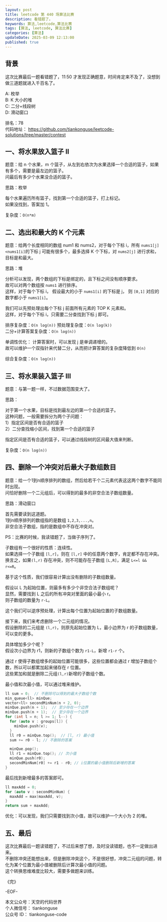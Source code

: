 ```yaml
---
layout: post
title: leetcode 第 440 场算法比赛
description: 看错题了。
keywords: 算法,leetcode,算法比赛
tags: [算法, leetcode, 算法比赛]
categories: [算法]
updateDate: 2025-03-09 12:13:00
published: true
---
```


## 背景

这次比赛最后一题看错题了，11:50 才发现正确题意，时间肯定来不及了，没想到做三道题就进入千百名了。  

A: 枚举  
B: K 大小的堆  
C: 二分+线段树  
D: 滑动窗口  

排名：78  
代码地址： https://github.com/tiankonguse/leetcode-solutions/tree/master/contest  


## 一、将水果放入篮子 II

题意：给 n 个水果，m 个篮子，从左到右依次为水果选择一个合适的篮子，如果有多个，需要是最左边的篮子。  
问最后有多少个水果没合适的篮子。  


思路：枚举  


每个水果遍历所有篮子，找到第一个合适的篮子，打上标记。  
如果没找到，答案加 1。  


复杂度：`O(n*m)`  


## 二、选出和最大的 K 个元素

题意：给两个长度相同的数组 num1 和 nums2，对于每个下标 i，所有 `nums1[j]<nums1[i]`的下标 j 可能有很多个，最多选择 K 个下标，对 `nums2[j]` 进行求和，目标是和最大。

思路：堆

分析可以发现，两个数组的下标是绑定的，且下标之间没有顺序要求。  
故可以对两个数组按 `nums1` 进行排序。  
这样，对于每个下标 i， 假设最大的小于 `nums1[i]` 的下标是 j， 则 `[0,1]` 对应的数字都小于 `nums1[i]`。

我们可以先预处理出每个下标 j 前面所有元素的 TOP K 元素和。  
这样，对于每个下标 i，只需要二分查找到下标 j 即可。

排序复杂度：`O(n log(n))`
预处理复杂度：`O(n log(k))`  
二分+计算答案复杂度：`O(n log(n))`


单调性优化： 计算答案时，可以发现 j 是单调递增的。  
故可以维护一个双指针来代替二分，从而把计算答案的复杂度降低到 `O(n)`  


综合复杂度：`O(n log(n))`  


## 三、将水果装入篮子 III  


题意：与第一题一样，不过数据范围变大了。  


思路：  


对于第一个水果，目标是找到最左边的第一个合适的篮子。  
这种问题，一般需要拆分为两个子问题：  
1）指定区间是否有合适的篮子  
2）二分查找缩小区间，找到第一个合适的篮子  


指定区间是否有合适的篮子，可以通过线段树的区间最大值来判断。  


复杂度：`O(n log(n))`  


## 四、删除一个冲突对后最大子数组数目  


题意：给一个1到n顺序排列的数组，然后给若干个二元素代表这这两个数字不能同时出现。  
问恰好删除一个二元组后，可以得到的最多的非空合法子数组数量。  


思路：滑动窗口  


首先需要读到这道题。  
1到n顺序排列的数组指的是数组 `1,2,3,...,n`。  
非空合法子数组，指的是数组中不存在冲突对。  


PS：比赛的时候，我读错题了，当做子序列了。  


子数组有一个很好的性质：连续性。  
如果选择一个子数组 `[l,r]`，则在 `[l,r]` 中的任意两个数字，肯定都不存在冲突。  
换言之，如果`(l,r)` 存在冲突，则不可能存在子数组 `[L,R]`，满足 `L<=l && r<=R`。  


基于这个性质，我们很容易计算出没有删除的子数组数量。  


假设以 L 为起始位置，则最多有多少个非空合法子数组呢？  
显然，需要找到 L 之后的所有冲突对里面的最小最小 r。  
则子数组的数量为 `r-L`。  


这个我们可以逆序预处理，计算出每个位置为起始位置的子数组数量。  


接下来，我们来考虑删除一个二元组的情况。  
假设删除的二元组是 `(l,r)`，则原先起始位置为 L，最小边界为 r 的子数组数量，可以变的更多。  


具体增加多少个呢？  
假设次小边界为 r1，则新的子数组个数为 `r1-L`，新增 `r1-r` 个。  


通过 r 使得子数组增多的起始位置可能很多，这些位置都会通过 r 增加子数组个数，所以可以都累加起来储存在 r 位置。  
这些累加和就是删除二元组`(l,r)`新增的子数组个数。  


最小值和次最小值，可以通过堆来维护。  


```cpp
ll sum = 0;  // 不删除可以得到的最大子数组个数
min_queue<ll> minQue;
vector<ll> secondMinNum(n + 2, 0);
minQue.push(n + 1);  // 至少存在一个边界
minQue.push(n + 1);  // 至少存在一个边界
for (int l = n; l >= 1; l--) {
  for (auto v : groups[l]) {
    minQue.push(v);
  }
  ll r0 = minQue.top();  // [l, r) 最小值
  sum += r0 - l; // 不删除的答案

  minQue.pop();
  ll r1 = minQue.top(); // 次小值
  minQue.push(r0);
  secondMinNum[r0] += r1 - r0; // i位置的最小值删除后新增的答案
}
```


最后找到新增最多的答案即可。  


```cpp
ll maxAdd = 0;
for (auto v : secondMinNum) {
  maxAdd = max(maxAdd, v);
}
return sum + maxAdd;
```


优化：可以发现，我们只需要找到次小值，故可以维护一个大小为 2 的堆。  


## 五、最后  


这次比赛最后一题读错题了，不过后来想了想，及时没读错题，也不一定做出进来。  
不删除冲突还能想出来，但是删除冲突这个，不是很好想，冲突二元组的问题，转化为某个位置为最小值被删除后计算次最小值的问题。  
这个转换思维难度比较大，需要多做题来训练。  



《完》

-EOF-

本文公众号：天空的代码世界  
个人微信号： tiankonguse  
公众号 ID： tiankonguse-code  

